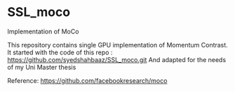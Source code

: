 # SSL_moco
Implementation of MoCo

This repository contains single GPU implementation of Momentum Contrast. 
It started with the code of this repo : https://github.com/syedshahbaaz/SSL_moco.git
And adapted for the needs of my Uni Master thesis

Reference: https://github.com/facebookresearch/moco
